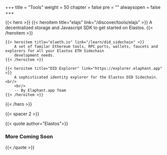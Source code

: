 

+++
title = "Tools"
weight = 50
chapter = false
pre = ""
alwaysopen = false
+++

{{< hero >}}
    {{< heroitem title="elajs" link="/discover/tools/elajs" >}}
        A decentralized storage and Javascript SDK to get started on Elastos.
    {{< /heroitem >}}
    
    {{< heroitem title="elaeth.io" link="/learn/did_sidechain" >}}
        A set of familar Ethereum tools, RPC ports, wallets, faucets and explorers for all your Elastos ETH Sidechain
        development needs.
    {{< /heroitem >}}   
    
    {{< heroitem title="DID Explorer" link="https://explorer.elaphant.app" >}}
        A sophisticated identity explorer for the Elastos DID Sidechain.<br/>
        <br/>
        -- By Elaphant.app Team
    {{< /heroitem >}}
{{< /hero >}}

{{< spacer 2 >}}

{{< quote author="Elastos">}}
<h3>More Coming Soon</h3>
{{< /quote >}}
